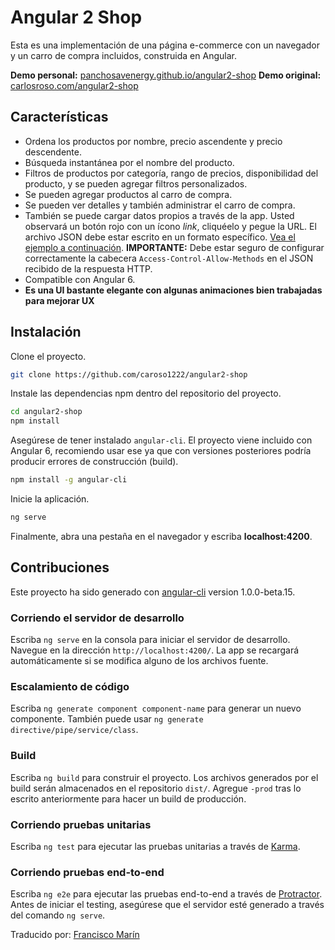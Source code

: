 # Angular 2 Shop

Esta es una implementación de una página e-commerce con un navegador y un carro de compra incluidos, construida en Angular.

**Demo personal:** [panchosavenergy.github.io/angular2-shop](https://panchosavenergy.github.io/angular2-shop/)
**Demo original:** [carlosroso.com/angular2-shop](http://carlosroso.com/angular2-shop/)

## Características
* Ordena los productos por nombre, precio ascendente y precio descendente.
* Búsqueda instantánea por el nombre del producto.
* Filtros de productos por categoría, rango de precios, disponibilidad del producto, y se pueden agregar filtros personalizados.
* Se pueden agregar productos al carro de compra.
* Se pueden ver detalles y también administrar el carro de compra.
* También se puede cargar datos propios a través de la app. Usted observará un botón rojo con un ícono *link*, cliquéelo y pegue la URL. El archivo JSON debe estar escrito en un formato específico. [Vea el ejemplo a continuación](http://carlosroso.com/angular2-shop-json/). **IMPORTANTE:** Debe estar seguro de configurar correctamente la cabecera `Access-Control-Allow-Methods` en el JSON recibido de la respuesta HTTP. 
* Compatible con Angular 6.
* **Es una UI bastante elegante con algunas animaciones bien trabajadas para mejorar UX**

## Instalación

Clone el proyecto.
```bash
git clone https://github.com/caroso1222/angular2-shop
```

Instale las dependencias npm dentro del repositorio del proyecto.
```bash
cd angular2-shop
npm install
```

Asegúrese de tener instalado `angular-cli`. El proyecto viene incluido con Angular 6, recomiendo usar ese ya que con versiones posteriores podría producir errores de construcción (build).
```bash
npm install -g angular-cli
```

Inicie la aplicación.
```bash
ng serve
```

Finalmente, abra una pestaña en el navegador y escriba **localhost:4200**.


## Contribuciones

Este proyecto ha sido generado con [angular-cli](https://github.com/angular/angular-cli) version 1.0.0-beta.15.

### Corriendo el servidor de desarrollo
Escriba `ng serve` en la consola para iniciar el servidor de desarrollo. Navegue en la dirección `http://localhost:4200/`. La app se recargará automáticamente si se modifica alguno de los archivos fuente.

### Escalamiento de código

Escriba `ng generate component component-name` para generar un nuevo componente. También puede usar `ng generate directive/pipe/service/class`.

### Build

Escriba `ng build` para construir el proyecto. Los archivos generados por el build serán almacenados en el repositorio `dist/`. Agregue `-prod` tras lo escrito anteriormente para hacer un build de producción.

### Corriendo pruebas unitarias

Escriba `ng test` para ejecutar las pruebas unitarias a través de [Karma](https://karma-runner.github.io).

### Corriendo pruebas end-to-end

Escriba `ng e2e` para ejecutar las pruebas end-to-end a través de [Protractor](http://www.protractortest.org/).
Antes de iniciar el testing, asegúrese que el servidor esté generado a través del comando `ng serve`.


Traducido por: [Francisco Marín](https://github.com/PanchoSavEnergy)
